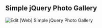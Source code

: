 ## Simple jQuery Photo Gallery

![Edit [Web] Simple jQuery Photo Gallery](../../gifs/thumbnail/simple-jquery-photo-gallery.gif)
